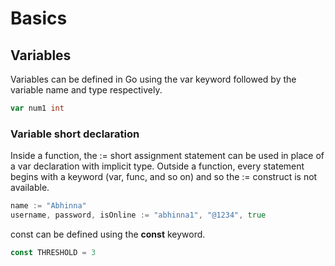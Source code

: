 # Basics

## Variables

Variables can be defined in Go using the var keyword followed by the variable name and type respectively.

```go
var num1 int
```

### Variable short declaration

Inside a function, the := short assignment statement can be used in place of a var declaration with implicit type.
Outside a function, every statement begins with a keyword (var, func, and so on) and so the := construct is not available. 

```go
name := "Abhinna"
username, password, isOnline := "abhinna1", "@1234", true
```

const can be defined using the **const** keyword.

```go
const THRESHOLD = 3
```
